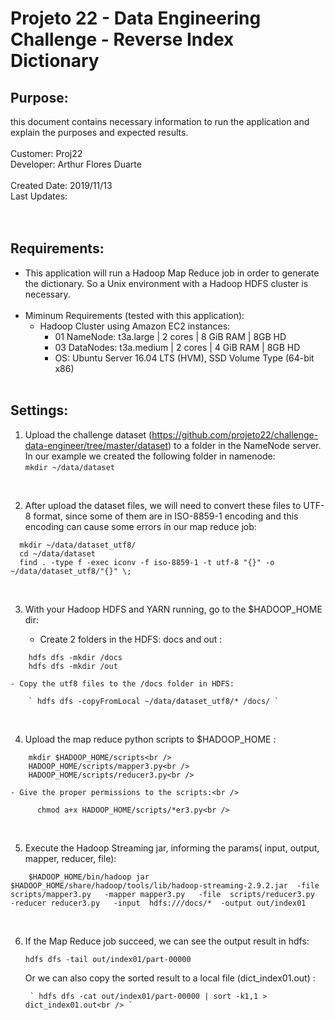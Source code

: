 # Projeto 22 - Data Engineering Challenge - Reverse Index Dictionary <br>

## Purpose: 
  this document contains necessary information to run the application and explain the purposes and expected results.<br />
<br />
Customer: Proj22 <br />
Developer: Arthur Flores Duarte <br />
<br />
Created Date: 2019/11/13 <br />
Last Updates:  <br />
<br /><br />

## Requirements:
- This application will run a Hadoop Map Reduce job in order to generate the dictionary. So a Unix environment with a Hadoop HDFS cluster is necessary. <br /><br />
- Miminum Requirements (tested with this application):
  - Hadoop Cluster using Amazon EC2 instances:
    - 01 NameNode:  t3a.large	 | 2 cores | 8 GiB RAM | 8GB HD
    - 03 DataNodes: t3a.medium | 2 cores | 4 GiB RAM | 8GB HD
    - OS: Ubuntu Server 16.04 LTS (HVM), SSD Volume Type (64-bit x86)
  <br /><br />
  
## Settings:
1. Upload the challenge dataset (https://github.com/projeto22/challenge-data-engineer/tree/master/dataset) to a folder in the NameNode server. In our example we created the following folder in namenode: <br />
    ` mkdir ~/data/dataset  `
  <br />
  
2. After upload the dataset files, we will need to convert these files to UTF-8 format, since some of them are in ISO-8859-1 encoding and this encoding can cause some errors in our map reduce job: 

  ```
    mkdir ~/data/dataset_utf8/ 
    cd ~/data/dataset  
    find . -type f -exec iconv -f iso-8859-1 -t utf-8 "{}" -o ~/data/dataset_utf8/"{}" \; 
  ```

<br />

3. With your Hadoop HDFS and YARN running, go to the $HADOOP_HOME dir:

    - Create 2 folders in the HDFS: docs and out :
  
  ``` 
      hdfs dfs -mkdir /docs
      hdfs dfs -mkdir /out 
  ```
   
    - Copy the utf8 files to the /docs folder in HDFS:
  
        ` hdfs dfs -copyFromLocal ~/data/dataset_utf8/* /docs/ `
  
<br />

4. Upload the map reduce python scripts to $HADOOP_HOME :

```
    mkdir $HADOOP_HOME/scripts<br />
    HADOOP_HOME/scripts/mapper3.py<br />
    HADOOP_HOME/scripts/reducer3.py<br />
```

    - Give the proper permissions to the scripts:<br />

```
      chmod a+x HADOOP_HOME/scripts/*er3.py<br />
``` 

<br />

5. Execute the Hadoop Streaming jar, informing the params( input, output, mapper, reducer, file): <br />

```
    $HADOOP_HOME/bin/hadoop jar $HADOOP_HOME/share/hadoop/tools/lib/hadoop-streaming-2.9.2.jar  -file scripts/mapper3.py   -mapper mapper3.py   -file  scripts/reducer3.py  -reducer reducer3.py   -input  hdfs:///docs/*  -output out/index01
```

<br />

6. If the Map Reduce job succeed, we can see the output result in hdfs:<br />

    ` hdfs dfs -tail out/index01/part-00000 `

      Or we can also copy the sorted result to a local file (dict_index01.out) :<br />

        ` hdfs dfs -cat out/index01/part-00000 | sort -k1,1 > dict_index01.out<br /> `

<br /><br />
